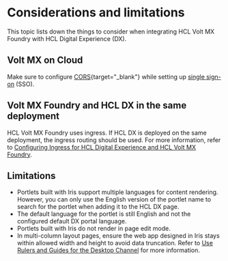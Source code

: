 # Considerations and limitations

This topic lists down the things to consider when integrating HCL Volt MX Foundry with HCL Digital Experience (DX).

## Volt MX on Cloud

Make sure to configure [CORS](https://opensource.hcltechsw.com/volt-mx-docs/docs/documentation/Foundry/vmf_integrationservice_admin_console_userguide/Content/Runtime_Configuration.html#cors-configuration){target="_blank"} while setting up [single sign-on](../configuration/index.md#enable-sso-for-dx-and-mx) (SSO).

## Volt MX Foundry and HCL DX in the same deployment

HCL Volt MX Foundry uses ingress. If HCL DX is deployed on the same deployment, the ingress routing should be used. For more information, refer to [Configuring Ingress for HCL Digital Experience and HCL Volt MX Foundry](../configuration/index.md#configuring-ingress-for-hcl-digital-experience-and-hcl-volt-mx-foundry).

## Limitations

- Portlets built with Iris support multiple languages for content rendering. However, you can only use the English version of the portlet name to search for the portlet when adding it to the HCL DX page.
- The default language for the portlet is still English and not the configured default DX portal language.
- Portlets built with Iris do not render in page edit mode.
- In multi-column layout pages, ensure the web app designed in Iris stays within allowed width and height  to avoid data truncation. Refer to [Use Rulers and Guides for the Desktop Channel](https://opensource.hcltechsw.com/volt-mx-docs/95/docs/documentation/Iris/iris_user_guide/Content/UseRulersAndGuidesforDesktopChannel.html#show-or-hide-rulers) for more information. 

